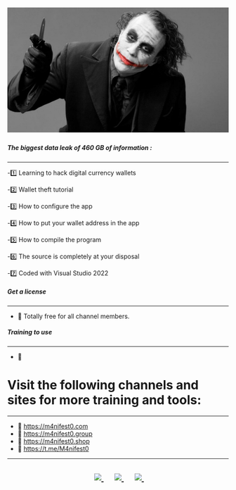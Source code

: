 # ![Locations](https://raw.githubusercontent.com/attakercyebr/CryptoHacking/main/2.jpg) 


##### The biggest data leak of 460 GB of information :
----------------------
-1️⃣ Learning to hack digital currency wallets

-2️⃣ Wallet theft tutorial

-3️⃣ How to configure the app

-4️⃣ How to put your wallet address in the app

-5️⃣ How to compile the program

-6️⃣ The source is completely at your disposal

-7️⃣ Coded with Visual Studio 2022

##### Get a license
----------------------
- 🎁 Totally free for all channel members.

##### Training to use
----------------------
- 📂 


# Visit the following channels and sites for more training and tools:
----------------------
- 🔞 https://m4nifest0.com
- 🔞 https://m4nifest0.group
- 🔞 https://m4nifest0.shop
- 🔞 https://t.me/M4nifest0

----------------------

<h2>
<p align="center">	
</a>&nbsp;&nbsp;&nbsp;&nbsp;
	<a href="https://t.me/M4nifest0">
		<img src="https://img.shields.io/badge/Telegram-%23000000.svg?&style=for-the-badge&logo=Telegram&logoColor=white" />
	</a>&nbsp;&nbsp;&nbsp;&nbsp;
	<a href="https://twitter.com/_M4nifest0_">
		<img src="https://img.shields.io/badge/twitter-%231DA1F2.svg?&style=for-the-badge&logo=twitter&logoColor=white" />
	</a>&nbsp;&nbsp;&nbsp;&nbsp;
	<a href="https://m4nifest0.com">
		<img src="https://img.shields.io/badge/WebSite-%234A154B.svg?&style=for-the-badge&logo=slack&logoColor=white" />
	</a>&nbsp;&nbsp;&nbsp;&nbsp;
</p>
